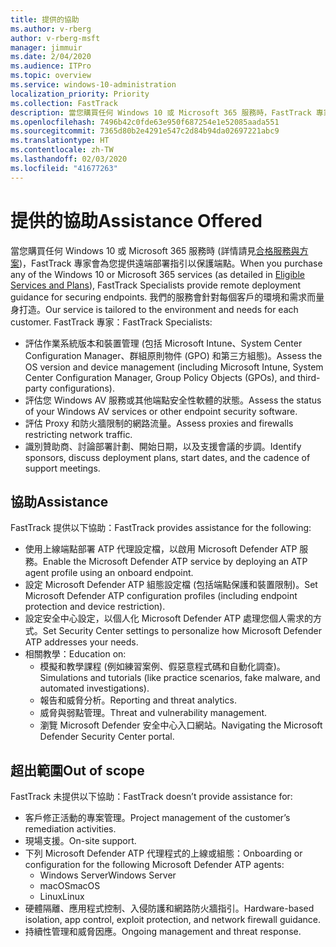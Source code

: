 ```yaml
---
title: 提供的協助
ms.author: v-rberg
author: v-rberg-msft
manager: jimmuir
ms.date: 2/04/2020
ms.audience: ITPro
ms.topic: overview
ms.service: windows-10-administration
localization_priority: Priority
ms.collection: FastTrack
description: 當您購買任何 Windows 10 或 Microsoft 365 服務時，FastTrack 專家會為您提供遠端部署指引以保護端點。 我們的服務會針對每個客戶的環境和需求而量身打造。
ms.openlocfilehash: 7496b42c0fde63e950f687254e1e52085aada551
ms.sourcegitcommit: 7365d80b2e4291e547c2d84b94da02697221abc9
ms.translationtype: HT
ms.contentlocale: zh-TW
ms.lasthandoff: 02/03/2020
ms.locfileid: "41677263"
---
```

# <a name="assistance-offered"></a><span data-ttu-id="f923b-104">提供的協助</span><span class="sxs-lookup"><span data-stu-id="f923b-104">Assistance Offered</span></span>  

<span data-ttu-id="f923b-105">當您購買任何 Windows 10 或 Microsoft 365 服務時 (詳情請見[合格服務與方案](M365-eligible-services-and-plans.md))，FastTrack 專家會為您提供遠端部署指引以保護端點。</span><span class="sxs-lookup"><span data-stu-id="f923b-105">When you purchase any of the Windows 10 or Microsoft 365 services (as detailed in [Eligible Services and Plans](M365-eligible-services-and-plans.md)), FastTrack Specialists provide remote deployment guidance for securing endpoints.</span></span> <span data-ttu-id="f923b-106">我們的服務會針對每個客戶的環境和需求而量身打造。</span><span class="sxs-lookup"><span data-stu-id="f923b-106">Our service is tailored to the environment and needs for each customer.</span></span> <span data-ttu-id="f923b-107">FastTrack 專家：</span><span class="sxs-lookup"><span data-stu-id="f923b-107">FastTrack Specialists:</span></span>
- <span data-ttu-id="f923b-108">評估作業系統版本和裝置管理 (包括 Microsoft Intune、System Center Configuration Manager、群組原則物件 (GPO) 和第三方組態)。</span><span class="sxs-lookup"><span data-stu-id="f923b-108">Assess the OS version and device management (including Microsoft Intune, System Center Configuration Manager, Group Policy Objects (GPOs), and third-party configurations).</span></span>
- <span data-ttu-id="f923b-109">評估您 Windows AV 服務或其他端點安全性軟體的狀態。</span><span class="sxs-lookup"><span data-stu-id="f923b-109">Assess the status of your Windows AV services or other endpoint security software.</span></span>
- <span data-ttu-id="f923b-110">評估 Proxy 和防火牆限制的網路流量。</span><span class="sxs-lookup"><span data-stu-id="f923b-110">Assess proxies and firewalls restricting network traffic.</span></span>
- <span data-ttu-id="f923b-111">識別贊助商、討論部署計劃、開始日期，以及支援會議的步調。</span><span class="sxs-lookup"><span data-stu-id="f923b-111">Identify sponsors, discuss deployment plans, start dates, and the cadence of support meetings.</span></span>

## <a name="assistance"></a><span data-ttu-id="f923b-112">協助</span><span class="sxs-lookup"><span data-stu-id="f923b-112">Assistance</span></span>

<span data-ttu-id="f923b-113">FastTrack 提供以下協助：</span><span class="sxs-lookup"><span data-stu-id="f923b-113">FastTrack provides assistance for the following:</span></span>
- <span data-ttu-id="f923b-114">使用上線端點部署 ATP 代理設定檔，以啟用 Microsoft Defender ATP 服務。</span><span class="sxs-lookup"><span data-stu-id="f923b-114">Enable the Microsoft Defender ATP service by deploying an ATP agent profile using an onboard endpoint.</span></span>
- <span data-ttu-id="f923b-115">設定 Microsoft Defender ATP 組態設定檔 (包括端點保護和裝置限制)。</span><span class="sxs-lookup"><span data-stu-id="f923b-115">Set Microsoft Defender ATP configuration profiles (including endpoint protection and device restriction).</span></span>
- <span data-ttu-id="f923b-116">設定安全中心設定，以個人化 Microsoft Defender ATP 處理您個人需求的方式。</span><span class="sxs-lookup"><span data-stu-id="f923b-116">Set Security Center settings to personalize how Microsoft Defender ATP addresses your needs.</span></span>
- <span data-ttu-id="f923b-117">相關教學：</span><span class="sxs-lookup"><span data-stu-id="f923b-117">Education on:</span></span>
    - <span data-ttu-id="f923b-118">模擬和教學課程 (例如練習案例、假惡意程式碼和自動化調查)。</span><span class="sxs-lookup"><span data-stu-id="f923b-118">Simulations and tutorials (like practice scenarios, fake malware, and automated investigations).</span></span>
    - <span data-ttu-id="f923b-119">報告和威脅分析。</span><span class="sxs-lookup"><span data-stu-id="f923b-119">Reporting and threat analytics.</span></span>
    - <span data-ttu-id="f923b-120">威脅與弱點管理。</span><span class="sxs-lookup"><span data-stu-id="f923b-120">Threat and vulnerability management.</span></span>
    - <span data-ttu-id="f923b-121">瀏覽 Microsoft Defender 安全中心入口網站。</span><span class="sxs-lookup"><span data-stu-id="f923b-121">Navigating the Microsoft Defender Security Center portal.</span></span>

## <a name="out-of-scope"></a><span data-ttu-id="f923b-122">超出範圍</span><span class="sxs-lookup"><span data-stu-id="f923b-122">Out of scope</span></span>

<span data-ttu-id="f923b-123">FastTrack 未提供以下協助：</span><span class="sxs-lookup"><span data-stu-id="f923b-123">FastTrack doesn’t provide assistance for:</span></span>
- <span data-ttu-id="f923b-124">客戶修正活動的專案管理。</span><span class="sxs-lookup"><span data-stu-id="f923b-124">Project management of the customer’s remediation activities.</span></span>
- <span data-ttu-id="f923b-125">現場支援。</span><span class="sxs-lookup"><span data-stu-id="f923b-125">On-site support.</span></span>
- <span data-ttu-id="f923b-126">下列 Microsoft Defender ATP 代理程式的上線或組態：</span><span class="sxs-lookup"><span data-stu-id="f923b-126">Onboarding or configuration for the following Microsoft Defender ATP agents:</span></span>
   - <span data-ttu-id="f923b-127">Windows Server</span><span class="sxs-lookup"><span data-stu-id="f923b-127">Windows Server</span></span>
   - <span data-ttu-id="f923b-128">macOS</span><span class="sxs-lookup"><span data-stu-id="f923b-128">macOS</span></span>
   - <span data-ttu-id="f923b-129">Linux</span><span class="sxs-lookup"><span data-stu-id="f923b-129">Linux</span></span>
- <span data-ttu-id="f923b-130">硬體隔離、應用程式控制、入侵防護和網路防火牆指引。</span><span class="sxs-lookup"><span data-stu-id="f923b-130">Hardware-based isolation, app control, exploit protection, and network firewall guidance.</span></span>
- <span data-ttu-id="f923b-131">持續性管理和威脅因應。</span><span class="sxs-lookup"><span data-stu-id="f923b-131">Ongoing management and threat response.</span></span>

